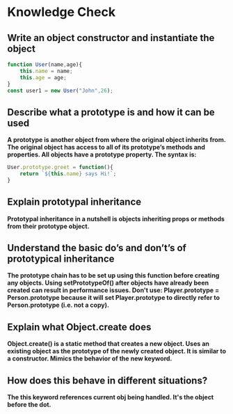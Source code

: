 # Knowledge Check

## Write an object constructor and instantiate the object

```javascript
function User(name,age){
    this.name = name;
    this.age = age;
}
const user1 = new User("John",26);
```

## Describe what a prototype is and how it can be used

**A prototype is another object from where the original object inherits from. The original object has access to all of its prototype’s methods and properties. All objects have a prototype property. The syntax is:**

```javascript
User.prototype.greet = function(){
    return `${this.name} says Hi!`;
}
```

## Explain prototypal inheritance

**Prototypal inheritance in a nutshell is objects inheriting props or methods from their prototype object.**

## Understand the basic do’s and don’t’s of prototypical inheritance

**The prototype chain has to be set up using this function before creating any objects. Using setPrototypeOf() after objects have already been created can result in performance issues. Don't use: Player.prototype = Person.prototype because it will set Player.prototype to directly refer to Person.prototype (i.e. not a copy).**

## Explain what Object.create does

**Object.create() is a static method that creates a new object. Uses an existing object as the prototype of the newly created object. It is similar to a constructor. Mimics the behavior of the new keyword.**

## How does this behave in different situations?

**The this keyword references current obj being handled. It's the object before the dot.**
